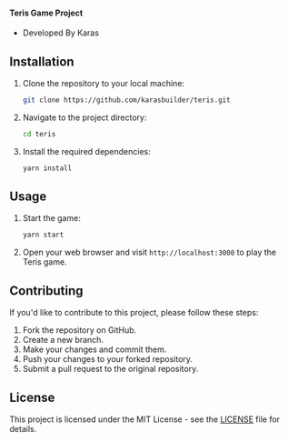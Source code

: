 #### Teris Game Project
- Developed By Karas

## Installation
1. Clone the repository to your local machine:
    ```bash
    git clone https://github.com/karasbuilder/teris.git
    ```

2. Navigate to the project directory:
    ```bash
    cd teris
    ```

3. Install the required dependencies:
    ```bash
    yarn install 
    ```

## Usage
1. Start the game:
    ```bash
    yarn start  
    ```

2. Open your web browser and visit `http://localhost:3000` to play the Teris game.

## Contributing
If you'd like to contribute to this project, please follow these steps:

1. Fork the repository on GitHub.
2. Create a new branch.
3. Make your changes and commit them.
4. Push your changes to your forked repository.
5. Submit a pull request to the original repository.

## License
This project is licensed under the MIT License - see the [LICENSE](LICENSE) file for details.